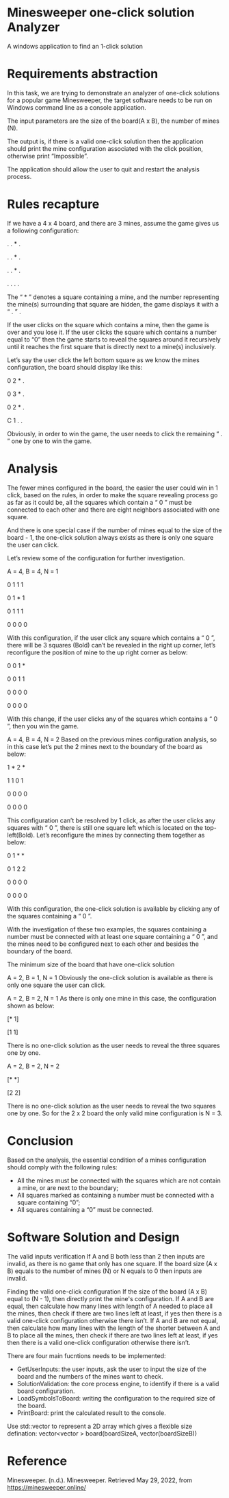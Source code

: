 # Minesweeper one-click solution Analyzer
A windows application to find an 1-click solution

# Requirements abstraction
In this task, we are trying to demonstrate an analyzer of one-click solutions for a popular game Minesweeper,  the target software needs to be run on Windows command line as a console application.

The input parameters are the size of the board(A x B), the number of mines (N).

The output is, if there is a valid one-click solution then the application should print the mine configuration associated with the click position, otherwise print “Impossible”.

The application should allow the user to quit and restart the analysis process.

# Rules recapture
If we have a 4 x 4 board, and there are 3 mines, assume the game gives us a following configuration:

.   .   *   .

.   .   *   .

.   .   *   .

.   .   .   .

The “ * ” denotes a square containing a mine, and the number representing the mine(s) surrounding that square are hidden, the game displays it with a “ . ” . 

If the user clicks on the square which contains a mine, then the game is over and you lose it. If the user clicks the square which contains a number equal to “0” then the game starts to reveal the squares around it recursively until it reaches the first square that is directly next to a mine(s) inclusively.

Let’s say the user click the left bottom square as we know the mines configuration, the board should display like this:

0   2   *    . 

0   3   *    .

0   2   *    .

C   1   .    .

Obviously, in order to win the game, the user needs to click the remaining “ . ” one by one to win the game.

# Analysis
The fewer mines configured in the board, the easier the user could win in 1 click, based on the rules, in order to make the square revealing process go as far as it could be, all the squares which contain a “ 0 ” must be connected to each other and there are eight neighbors associated with one square.

And there is one special case if the number of mines equal to the size of the board - 1, the one-click solution always exists as there is only one square the user can click.

Let’s review some of the configuration for further investigation.

A = 4, B = 4, N = 1

0 1 1 1

0 1 * 1

0 1 1 1

0 0 0 0

With this configuration, if the user click any square which contains a “ 0 ”, there will be 3 squares (Bold) can’t be revealed in the right up corner, let’s reconfigure the position of mine to the up right corner as below:

0 0 1 *

0 0 1 1

0 0 0 0

0 0 0 0

With this change, if the user clicks any of the squares which contains a “ 0 ”, then you win the game.

A = 4, B = 4, N = 2
Based on the previous mines configuration analysis, so in this case let’s put the 2 mines next to the boundary of the board as below:

1 *  2  *

1 1 0 1

0 0 0 0

0 0 0 0

This configuration can’t be resolved by 1 click, as after the user clicks any squares with “ 0 ”, there is still one square left which is located on the top-left(Bold).  Let’s reconfigure the mines by connecting them together as below:

0 1 *  *

0 1 2 2

0 0 0 0

0 0 0 0

With this configuration, the one-click solution is available by clicking any of the squares containing a “ 0 ”.

With the investigation of these two examples, the squares containing a number must be connected with at least one square containing a “ 0 ”, and the mines need to be configured next to each other and besides the boundary of the board.

The minimum size of the board that have one-click solution

A = 2, B = 1, N = 1
Obviously the one-click solution is available as there is only one square the user can click.

A = 2, B = 2, N = 1
As there is only one mine in this case, the configuration shown as below:

[*  1]

[1  1]

There is no one-click solution as the user needs to reveal the three squares one by one.

A = 2, B = 2, N = 2

[*  *]

[2  2]

There is no one-click solution as the user needs to reveal the two squares one by one. So for the 2 x 2 board the only valid mine configuration is N = 3. 

# Conclusion

Based on the analysis, the essential condition of a mines configuration should comply with the following rules:
* All the mines must be connected with the squares which are not contain a mine, or are next to the boundary;
* All squares marked as containing a number must be connected with a square containing “0”;
* All squares containing a “0” must be connected. 

# Software Solution and Design

The valid inputs verification
If A and B both less than 2 then inputs are invalid, as there is no game that only has one square.
If the board size (A x B) equals to the number of mines (N) or N equals to 0 then inputs are invalid.

Finding the valid one-click configuration
If the size of the board (A x B) equal to (N - 1), then directly print the mine's configuration.
If A and B are equal, then calculate how many lines with length of A needed to place all the mines, then check if there are two lines left at least, if yes then there is a valid one-click configuration otherwise there isn’t.
If A and B are not equal,  then calculate how many lines with the length of the shorter between A and B to place all the mines, then check if there are two lines left at least,  if yes then there is a valid one-click configuration otherwise there isn’t.

There are four main fucntions needs to be implemented:
* GetUserInputs: the user inputs, ask the user to input the size of the board and the numbers of the mines want to check.
* SolutionValidation: the core process engine, to identify if there is a valid board configuration.
* LoadSymbolsToBoard: writing the configuration to the required size of the board.
* PrintBoard: print the calculated result to the console.

Use std::vector to represent a 2D array which gives a flexible size defination: vector<vector<int> > board(boardSizeA, vector<int>(boardSizeB)) 


# Reference
Minesweeper. (n.d.). Minesweeper. Retrieved May 29, 2022, from https://minesweeper.online/


